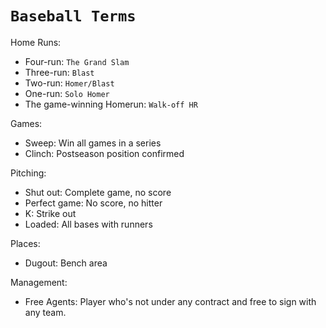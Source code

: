 # `Baseball Terms`

Home Runs:
- Four-run: `The Grand Slam`
- Three-run: `Blast`
- Two-run: `Homer/Blast`
- One-run: `Solo Homer`
- The game-winning Homerun: `Walk-off HR`

Games:
- Sweep: Win all games in a series
- Clinch: Postseason position confirmed

Pitching:
- Shut out: Complete game, no score
- Perfect game: No score, no hitter
- K: Strike out
- Loaded: All bases with runners

Places:
- Dugout: Bench area


Management:
- Free Agents: Player who's not under any contract and free to sign with any team.

